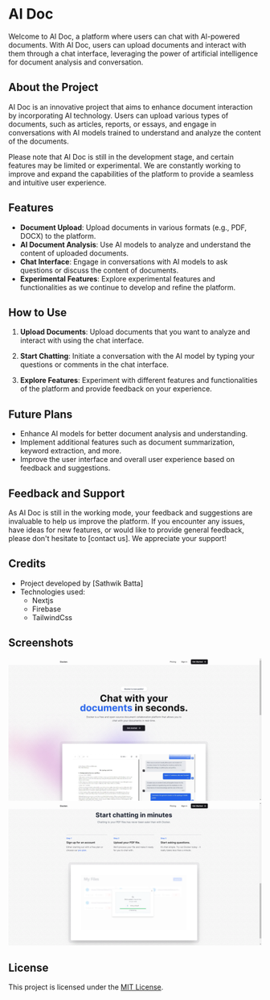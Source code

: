 # AI Doc

Welcome to AI Doc, a platform where users can chat with AI-powered documents. With AI Doc, users can upload documents and interact with them through a chat interface, leveraging the power of artificial intelligence for document analysis and conversation.

## About the Project

AI Doc is an innovative project that aims to enhance document interaction by incorporating AI technology. Users can upload various types of documents, such as articles, reports, or essays, and engage in conversations with AI models trained to understand and analyze the content of the documents.

Please note that AI Doc is still in the development stage, and certain features may be limited or experimental. We are constantly working to improve and expand the capabilities of the platform to provide a seamless and intuitive user experience.

## Features

- **Document Upload**: Upload documents in various formats (e.g., PDF, DOCX) to the platform.
- **AI Document Analysis**: Use AI models to analyze and understand the content of uploaded documents.
- **Chat Interface**: Engage in conversations with AI models to ask questions or discuss the content of documents.
- **Experimental Features**: Explore experimental features and functionalities as we continue to develop and refine the platform.

## How to Use

1. **Upload Documents**: Upload documents that you want to analyze and interact with using the chat interface.

2. **Start Chatting**: Initiate a conversation with the AI model by typing your questions or comments in the chat interface.

3. **Explore Features**: Experiment with different features and functionalities of the platform and provide feedback on your experience.

## Future Plans

- Enhance AI models for better document analysis and understanding.
- Implement additional features such as document summarization, keyword extraction, and more.
- Improve the user interface and overall user experience based on feedback and suggestions.

## Feedback and Support

As AI Doc is still in the working mode, your feedback and suggestions are invaluable to help us improve the platform. If you encounter any issues, have ideas for new features, or would like to provide general feedback, please don't hesitate to [contact us]. We appreciate your support!

## Credits

- Project developed by [Sathwik Batta]
- Technologies used:
  - Nextjs
  - Firebase
  - TailwindCss

## Screenshots

![Screenshot](https://github.com/sathwikcodes/Ai-Doc/blob/main/Screenshot%20(171).png)
![Screenshot](https://github.com/sathwikcodes/Ai-Doc/blob/main/Screenshot%20(172).png)

## License

This project is licensed under the [MIT License](LICENSE).

